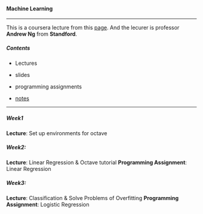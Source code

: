 #### Machine Learning
---
 This is a coursera lecture from this [page](http://https://www.coursera.org/learn/machine-learning/home/). And the lecurer is professor **Andrew Ng** from **Standford**.
 
#####  Contents
* Lectures  

* slides   

* programming assignments

* [notes](http://https://share.coursera.org/wiki/index.php/ML:Main#Week_1)

---
##### Week1
**Lecture**: Set up environments for octave    

##### Week2:
**Lecture**: Linear Regression &amp; Octave tutorial
**Programming Assignment**: Linear Regression

##### Week3:
**Lecture**: Classification &amp; Solve Problems of Overfitting
**Programming Assignment**: Logistic Regression
